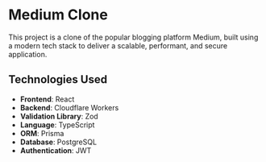 # Medium Clone

This project is a clone of the popular blogging platform Medium, built using a modern tech stack to deliver a scalable, performant, and secure application.

## Technologies Used

- **Frontend**: React
- **Backend**: Cloudflare Workers
- **Validation Library**: Zod
- **Language**: TypeScript
- **ORM**: Prisma
- **Database**: PostgreSQL
- **Authentication**: JWT
